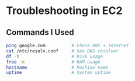 # Troubleshooting in EC2

## Commands I Used

```bash
ping google.com          # Check DNS + internet
cat /etc/resolv.conf     # See DNS resolver
df -h                    # Disk usage
free -m                  # RAM usage
hostname                 # Machine name
uptime                   # System uptime

